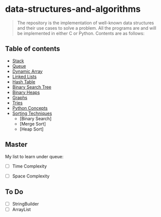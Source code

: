 # data-structures-and-algorithms

> The repository is the implementation of well-known data structures and their use cases to solve a problem. 
> All the programs are and will be implemented in either C or Python. Contents are as follows:

## Table of contents

- [Stack](https://github.com/PradeepKumar1994/data-structures-and-algorithms/blob/main/stack/stack.c)
- [Queue](https://github.com/PradeepKumar1994/data-structures-and-algorithms/blob/main/queue/queue.c)
- [Dynamic Array](https://github.com/PradeepKumar1994/data-structures-and-algorithms/tree/main/dynamic-array)
- [Linked Lists](https://github.com/PradeepKumar1994/data-structures-and-algorithms/blob/main/linked-list/linked-list.c)
- [Hash Table](https://github.com/PradeepKumar1994/data-structures-and-algorithms/tree/main/hashtable)
- [Binary Search Tree](https://github.com/PradeepKumar1994/data-structures-and-algorithms/tree/main/binary-search-tree)
- [Binary Heaps](https://github.com/PradeepKumar1994/data-structures-and-algorithms/tree/main/binary-tree)
- [Graphs](https://github.com/PradeepKumar1994/data-structures-and-algorithms/tree/main/graph)
- [Tries](https://github.com/PradeepKumar1994/data-structures-and-algorithms/tree/main/tries)
- [Python Concepts](https://github.com/PradeepKumar1994/data-structures-and-algorithms/blob/main/python-interview-questions/important-links.md)
- [Sorting Techniques](https://github.com/PradeepKumar1994/data-structures-and-algorithms/tree/main/sorting)
  - [Binary Search]
  - [Merge Sort]
  - [Heap Sort]


## Master 
My list to learn under queue:

- [ ] Time Complexity
- [ ] Space Complexity


## To Do

- [ ] StringBuilder
- [ ] ArrayList
